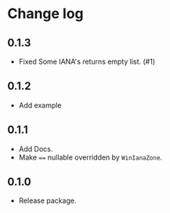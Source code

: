 # Change log

## 0.1.3

- Fixed Some IANA's returns empty list. (#1)

## 0.1.2

- Add example

## 0.1.1

- Add Docs.
- Make `==` nullable overridden by `WinIanaZone`.

## 0.1.0

- Release package.
